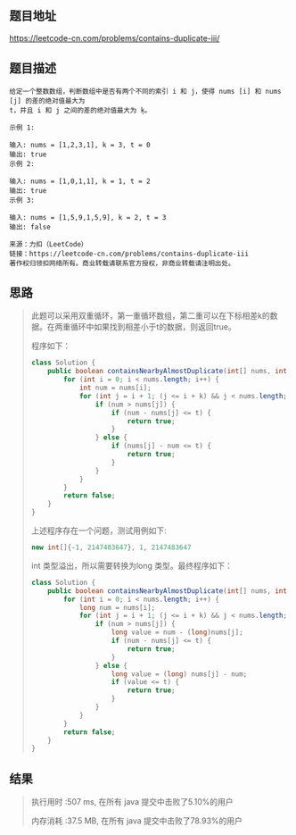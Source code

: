 
## 题目地址
 https://leetcode-cn.com/problems/contains-duplicate-iii/ 

## 题目描述
```
给定一个整数数组，判断数组中是否有两个不同的索引 i 和 j，使得 nums [i] 和 nums [j] 的差的绝对值最大为
t，并且 i 和 j 之间的差的绝对值最大为 ķ。

示例 1:

输入: nums = [1,2,3,1], k = 3, t = 0
输出: true
示例 2:

输入: nums = [1,0,1,1], k = 1, t = 2
输出: true
示例 3:

输入: nums = [1,5,9,1,5,9], k = 2, t = 3
输出: false

来源：力扣（LeetCode）
链接：https://leetcode-cn.com/problems/contains-duplicate-iii
著作权归领扣网络所有。商业转载请联系官方授权，非商业转载请注明出处。
```

## 思路

>   此题可以采用双重循环，第一重循环数组，第二重可以在下标相差k的数据。在两重循环中如果找到相差小于t的数据，则返回true。
>
>   程序如下：
>
>   ```java
>   class Solution {
>       public boolean containsNearbyAlmostDuplicate(int[] nums, int k, int t) {
>           for (int i = 0; i < nums.length; i++) {
>               int num = nums[i];
>               for (int j = i + 1; (j <= i + k) && j < nums.length; j++) {
>                   if (num > nums[j]) {
>                       if (num - nums[j] <= t) {
>                           return true;
>                       }
>                   } else {
>                       if (nums[j] - num <= t) {
>                           return true;
>                       }
>                   }
>               }
>           }
>           return false;
>       }
>   }
>   ```
>
>   上述程序存在一个问题，测试用例如下:
>
>   ```java
>   new int[]{-1, 2147483647}, 1, 2147483647
>   ```
>
>   int 类型溢出，所以需要转换为long 类型。最终程序如下：
>
>   ```java
>   class Solution {
>       public boolean containsNearbyAlmostDuplicate(int[] nums, int k, int t) {
>           for (int i = 0; i < nums.length; i++) {
>               long num = nums[i];
>               for (int j = i + 1; (j <= i + k) && j < nums.length; j++) {
>                   if (num > nums[j]) {
>                       long value = num - (long)nums[j];
>                       if (num - nums[j] <= t) {
>                           return true;
>                       }
>                   } else {
>                       long value = (long) nums[j] - num;
>                       if (value <= t) {
>                           return true;
>                       }
>                   }
>               }
>           }
>           return false;
>       }
>   }
>   ```
>
>   

## 结果

> 执行用时 :507 ms, 在所有 java 提交中击败了5.10%的用户
>
> 内存消耗 :37.5 MB, 在所有 java 提交中击败了78.93%的用户

